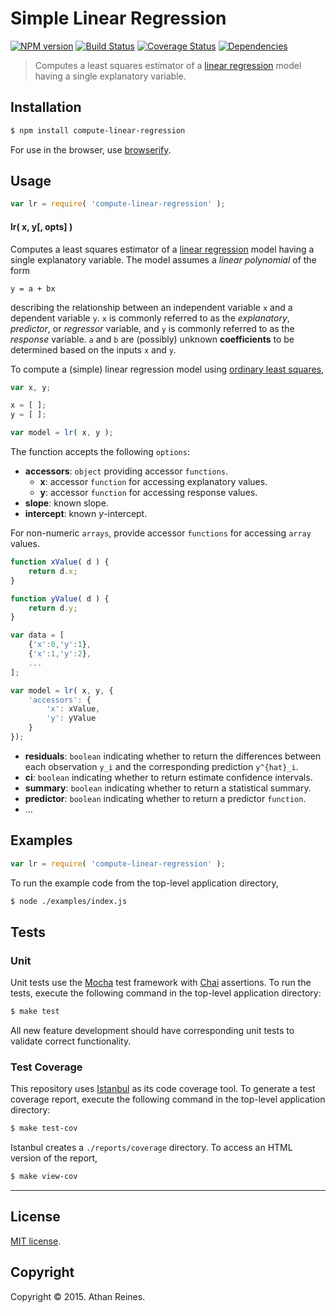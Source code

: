Simple Linear Regression
===
[![NPM version][npm-image]][npm-url] [![Build Status][travis-image]][travis-url] [![Coverage Status][coveralls-image]][coveralls-url] [![Dependencies][dependencies-image]][dependencies-url]

> Computes a least squares estimator of a [linear regression](http://en.wikipedia.org/wiki/Simple_linear_regression) model having a single explanatory variable.


## Installation

``` bash
$ npm install compute-linear-regression
```

For use in the browser, use [browserify](https://github.com/substack/node-browserify).


## Usage

``` javascript
var lr = require( 'compute-linear-regression' );
```

#### lr( x, y[, opts] )

Computes a least squares estimator of a [linear regression](http://en.wikipedia.org/wiki/Simple_linear_regression) model having a single explanatory variable. The model assumes a *linear polynomial* of the form

```
y = a + bx
```

describing the relationship between an independent variable `x` and a dependent variable `y`. `x` is commonly referred to as the *explanatory*, *predictor*, or *regressor* variable, and `y` is commonly referred to as the *response* variable. `a` and `b` are (possibly) unknown __coefficients__ to be determined based on the inputs `x` and `y`.

To compute a (simple) linear regression model using [ordinary least squares](http://en.wikipedia.org/wiki/Ordinary_least_squares),

``` javascript
var x, y;

x = [ ];
y = [ ];

var model = lr( x, y );
```

The function accepts the following `options`:

* 	__accessors__: `object` providing accessor `functions`.
	-	__x__: accessor `function` for accessing explanatory values.
	-	__y__: accessor `function` for accessing response values.
*	__slope__: known slope.
*	__intercept__: known *y*-intercept.

For non-numeric `arrays`, provide accessor `functions` for accessing `array` values.

``` javascript
function xValue( d ) {
	return d.x;
}

function yValue( d ) {
	return d.y;
}

var data = [
	{'x':0,'y':1},
	{'x':1,'y':2},
	...
];

var model = lr( x, y, {
	'accessors': {
		'x': xValue,
		'y': yValue
	}
});
```



*	__residuals__: `boolean` indicating whether to return the differences between each observation `y_i` and the corresponding prediction `y^{hat}_i`.
*	__ci__: `boolean` indicating whether to return estimate confidence intervals.
*	__summary__: `boolean` indicating whether to return a statistical summary.
*	__predictor__: `boolean` indicating whether to return a predictor `function`.
*	...




## Examples

``` javascript
var lr = require( 'compute-linear-regression' );
```

To run the example code from the top-level application directory,

``` bash
$ node ./examples/index.js
```


## Tests

### Unit

Unit tests use the [Mocha](http://mochajs.org/) test framework with [Chai](http://chaijs.com) assertions. To run the tests, execute the following command in the top-level application directory:

``` bash
$ make test
```

All new feature development should have corresponding unit tests to validate correct functionality.


### Test Coverage

This repository uses [Istanbul](https://github.com/gotwarlost/istanbul) as its code coverage tool. To generate a test coverage report, execute the following command in the top-level application directory:

``` bash
$ make test-cov
```

Istanbul creates a `./reports/coverage` directory. To access an HTML version of the report,

``` bash
$ make view-cov
```


---
## License

[MIT license](http://opensource.org/licenses/MIT). 


## Copyright

Copyright &copy; 2015. Athan Reines.


[npm-image]: http://img.shields.io/npm/v/compute-linear-regression.svg
[npm-url]: https://npmjs.org/package/compute-linear-regression

[travis-image]: http://img.shields.io/travis/compute-io/linear-regression/master.svg
[travis-url]: https://travis-ci.org/compute-io/linear-regression

[coveralls-image]: https://img.shields.io/coveralls/compute-io/linear-regression/master.svg
[coveralls-url]: https://coveralls.io/r/compute-io/linear-regression?branch=master

[dependencies-image]: http://img.shields.io/david/compute-io/linear-regression.svg
[dependencies-url]: https://david-dm.org/compute-io/linear-regression

[dev-dependencies-image]: http://img.shields.io/david/dev/compute-io/linear-regression.svg
[dev-dependencies-url]: https://david-dm.org/dev/compute-io/linear-regression

[github-issues-image]: http://img.shields.io/github/issues/compute-io/linear-regression.svg
[github-issues-url]: https://github.com/compute-io/linear-regression/issues
